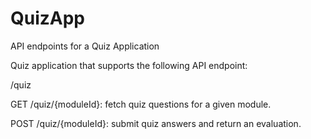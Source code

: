 # QuizApp
API endpoints for a Quiz Application

Quiz application that supports the following API endpoint:

/quiz

GET /quiz/{moduleId}: fetch quiz questions for a given module.

POST /quiz/{moduleId}: submit quiz answers and return an evaluation.
